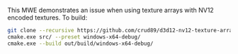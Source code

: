This MWE demonstrates an issue when using texture arrays with NV12 encoded textures. To build:

```sh
git clone --recursive https://github.com/crud89/d3d12-nv12-texture-array.git .
cmake.exe src/ --preset windows-x64-debug/
cmake.exe --build out/build/windows-x64-debug/
```